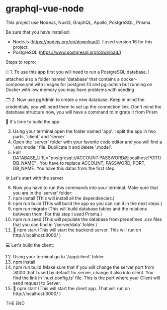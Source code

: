 # graphql-vue-node
This project use NodeJs, Nuxt3, GraphQL, Apollo, PostgreSQL, Prisma. 

Be sure that you have installed:
- NodeJs (https://nodejs.org/en/download/). I used version 16 for this project.
- PostgreSQL (https://www.postgresql.org/download/)

Steps to repro:

🗄 1. To use this app first you will need to run a PostgreSQL database. I attached also a folder named 'database' that contains a docker-compose.yml with images for postgres:13 and pg-admin but running on Docker with low memory you may have problems with seeding.

🗂 2. Now use pgAdmin to create a new database. Keep in mind the credentials, you will need them to set up the connection link. Don't mind the database structure now, you will have a command to migrate it from Prism

🔧 It's time to build the app:

  3. Using your terminal open the folder named 'app'. I split the app in two parts, 'client' and 'server'.
  4. Open the 'server' folder with your favorite code editor and you will find a '.env.model' file. Duplicate it and delete '.model'. 
  5. Edit DATABASE_URL="postgresql://ACCOUNT:PASSWORD@localhost:PORT/DB_NAME" . You have to replace ACCOUNT, PASSWORD, PORT, DB_NAME. You have this datas from the first step.
   
⚙️ Let's start with the server
 
  6. Now you have to run this commands into your terminal. Make sure that you are in the 'server' folder:
  7. npm install (This will install all the dependencies.)
  8. npm run build (This will build the app so you can run it in the next steps.)
  9. npm run migrate (This will build database tables and the relations between them. For this step I used Prisma.)
  10. npm run seed (This will populate the database from predefined .csv files that you can find in '/server/data' folder.)
  11. 🚀 npm start (This will start the backend server. This will run on http://localhost:8000/ ) 

💻 Let's build the client:

  12. Using your terminal go to '/app/client' folder
  13. npm install
  14. npm run build (Make sure that if you will change the server port from :8000 that I used by default for server, change it also into client. You find the link in 'nuxt.config.ts' file. This is the port where your Client will send request to Server.
  15. 🚀 npm start (This will start the client app. That will run on http://localhost:3000/ )

     
 
  THE END
 

    


